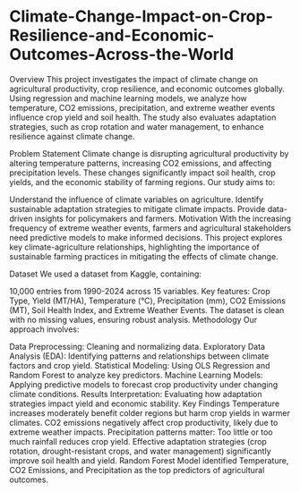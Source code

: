 # Climate-Change-Impact-on-Crop-Resilience-and-Economic-Outcomes-Across-the-World
Overview
This project investigates the impact of climate change on agricultural productivity, crop resilience, and economic outcomes globally. Using regression and machine learning models, we analyze how temperature, CO2 emissions, precipitation, and extreme weather events influence crop yield and soil health. The study also evaluates adaptation strategies, such as crop rotation and water management, to enhance resilience against climate change.

Problem Statement
Climate change is disrupting agricultural productivity by altering temperature patterns, increasing CO2 emissions, and affecting precipitation levels. These changes significantly impact soil health, crop yields, and the economic stability of farming regions. Our study aims to:

Understand the influence of climate variables on agriculture.
Identify sustainable adaptation strategies to mitigate climate impacts.
Provide data-driven insights for policymakers and farmers.
Motivation
With the increasing frequency of extreme weather events, farmers and agricultural stakeholders need predictive models to make informed decisions. This project explores key climate-agriculture relationships, highlighting the importance of sustainable farming practices in mitigating the effects of climate change.

Dataset
We used a dataset from Kaggle, containing:

10,000 entries from 1990-2024 across 15 variables.
Key features: Crop Type, Yield (MT/HA), Temperature (°C), Precipitation (mm), CO2 Emissions (MT), Soil Health Index, and Extreme Weather Events.
The dataset is clean with no missing values, ensuring robust analysis.
Methodology
Our approach involves:

Data Preprocessing: Cleaning and normalizing data.
Exploratory Data Analysis (EDA): Identifying patterns and relationships between climate factors and crop yield.
Statistical Modeling: Using OLS Regression and Random Forest to analyze key predictors.
Machine Learning Models: Applying predictive models to forecast crop productivity under changing climate conditions.
Results Interpretation: Evaluating how adaptation strategies impact yield and economic stability.
Key Findings
Temperature increases moderately benefit colder regions but harm crop yields in warmer climates.
CO2 emissions negatively affect crop productivity, likely due to extreme weather impacts.
Precipitation patterns matter: Too little or too much rainfall reduces crop yield.
Effective adaptation strategies (crop rotation, drought-resistant crops, and water management) significantly improve soil health and yield.
Random Forest Model identified Temperature, CO2 Emissions, and Precipitation as the top predictors of agricultural outcomes.
